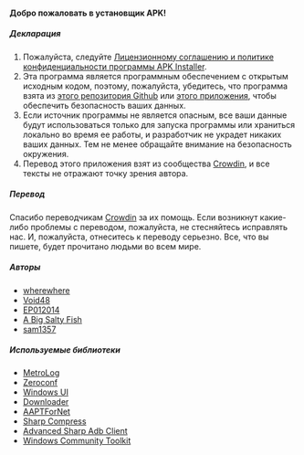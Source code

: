 #### Добро пожаловать в установщик APK!

##### Декларация
1. Пожалуйста, следуйте [Лицензионному соглашению и политике конфиденциальности программы APK Installer](https://github.com/Paving-Base/APK-Installer/blob/main/Privacy.md).
2. Эта программа является программным обеспечением с открытым исходным кодом, поэтому, пожалуйста, убедитесь, что программа взята из [этого репозитория Github](https://github.com/Paving-Base/APK-Installer) или [этого приложения](https://apps.microsoft.com/store/detail/9P2JFQ43FPPG), чтобы обеспечить безопасность ваших данных.
3. Если источник программы не является опасным, все ваши данные будут использоваться только для запуска программы или храниться локально во время ее работы, и разработчик не украдет никаких ваших данных. Тем не менее обращайте внимание на безопасность окружения.
4. Перевод этого приложения взят из сообщества [Crowdin](https://crowdin.com/project/APKInstaller "Crowdin"), и все тексты не отражают точку зрения автора.

##### Перевод
Спасибо переводчикам [Crowdin](https://crowdin.com/project/APKInstaller "Crowdin") за их помощь. Если возникнут какие-либо проблемы с переводом, пожалуйста, не стесняйтесь исправлять нас. И, пожалуйста, отнеситесь к переводу серьезно. Все, что вы пишете, будет прочитано людьми во всем мире.

##### Авторы
- [wherewhere](https://github.com/wherewhere)
- [Void48](https://github.com/Void48)
- [EP012014](https://github.com/EP012014)
- [A Big Salty Fish](https://github.com/bigsaltyfishes)
- [sam1357](https://github.com/sam1357)

##### Используемые библиотеки
- [MetroLog](https://github.com/roubachof/MetroLog "MetroLog")
- [Zeroconf](https://github.com/novotnyllc/Zeroconf "Zeroconf")
- [Windows UI](https://github.com/microsoft/microsoft-ui-xaml "Windows UI")
- [Downloader](https://github.com/bezzad/Downloader "Downloader")
- [AAPTForNet](https://github.com/canheo136/QuickLook.Plugin.ApkViewer "AAPTForNet")
- [Sharp Compress](https://github.com/adamhathcock/sharpcompress "Sharp Compress")
- [Advanced Sharp Adb Client](https://github.com/yungd1plomat/AdvancedSharpAdbClient "Advanced Sharp Adb Client")
- [Windows Community Toolkit](https://github.com/CommunityToolkit/WindowsCommunityToolkit "Windows Community Toolkit")